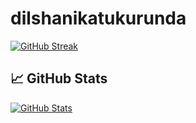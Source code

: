﻿# dilshanikatukurunda
[![GitHub Streak](https://streak-stats.demolab.com?user=dilshanikatukurunda&theme=dark&hide_border=true&date_format=M%20j%5B%2C%20Y%5D)](https://git.io/streak-stats)

## 📈 GitHub Stats
[![GitHub Stats](https://github-readme-stats.vercel.app/api?username=dilshanikatukurunda&show_icons=true&theme=radical)](https://github.com/anuraghazra/github-readme-stats)


